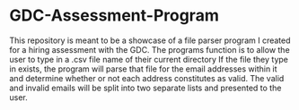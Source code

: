 # GDC-Assessment-Program
This repository is meant to be a showcase of a file parser program I created for a hiring assessment with the GDC. The programs function is to allow the user to type in a .csv file name of their current directory If the file they type in exists, the program will parse that file for the email addresses within it and determine whether or not each address constitutes as valid. The valid and invalid emails will be split into two separate lists and presented to the user. 
